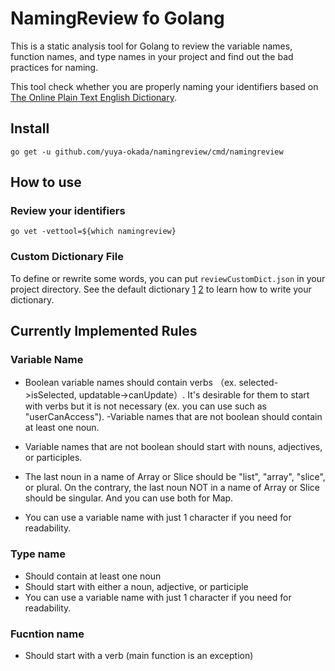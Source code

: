 
# NamingReview fo Golang

This is a static analysis tool for Golang to review the variable names, function names, and  type names in your project and find out the bad practices for naming.

This tool check whether you are properly naming your identifiers based on [The Online Plain Text English Dictionary](http://www.mso.anu.edu.au/~ralph/OPTED/).

## Install
```
go get -u github.com/yuya-okada/namingreview/cmd/namingreview
```

## How to use
### Review your identifiers

```
go vet -vettool=${which namingreview}
```

### Custom Dictionary File
To define or rewrite some words, you can put `reviewCustomDict.json` in your project directory. See the default dictionary [1](https://github.com/yuya-okada/namingreview/blob/master/dictionary.json) [2](https://github.com/yuya-okada/namingreview/blob/master/coding_word_dictionary.json) to learn how to write your dictionary.


## Currently Implemented Rules
### Variable Name
- Boolean variable names should contain verbs （ex. selected->isSelected, updatable->canUpdate）. It's desirable for them to start with verbs but it is not necessary (ex. you can use such as "userCanAccess").
-Variable names that are not boolean should contain at least one noun.
- Variable names that are not boolean should start with nouns, adjectives, or participles.

- The last noun in a name of Array or Slice should be "list", "array", "slice", or plural. On the contrary, the last noun NOT in a name of Array or Slice should be singular. And you can use both for Map.

- You can use a variable name with just 1 character if you need for readability.

### Type name
- Should contain at least one noun
- Should start with either a noun, adjective, or participle
- You can use a variable name with just 1 character if you need for readability.

 ### Fucntion name
 - Should start with a verb (main function is an exception)
 
